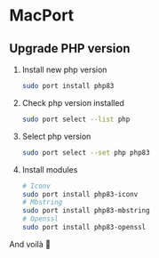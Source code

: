 # MacPort

## Upgrade PHP version

1. Install new php version 
    ```sh
    sudo port install php83
    ```

2. Check php version installed
    ```sh
    sudo port select --list php
    ```

3. Select php version
    ```sh
    sudo port select --set php php83
    ```

4. Install modules
    ```sh
    # Iconv
    sudo port install php83-iconv
    # Mbstring
    sudo port install php83-mbstring
    # Openssl
    sudo port install php83-openssl
    ```

And voilà 🎉